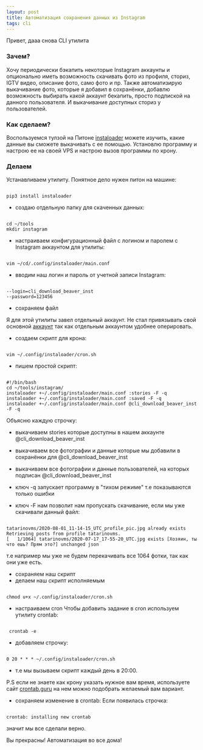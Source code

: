 ```yaml
---
layout: post
title: Автоматизация сохранения данных из Instagram
tags: cli
---
```

Привет, дааа снова CLI утилита

### Зачем? 
Хочу периодически бэкапить некоторые Instagram аккаунты и опционально иметь возможность скачивать фото из профиля, сториз, IGTV видео, описание фото, само фото и пр. 
Также автоматизирую выкачивание фото, которые я добавил в сохранёнки, добавлю возможность выбирать какой аккаунт бекапить, просто подпиской на данного пользователя.
И выкачивание доступных сториз у пользователей. 

### Как сделаем?
Воспользуемся тулзой на Питоне [instaloader](https://instaloader.github.io/index.html) можете изучить, какие данные  вы сможете выкачивать с ее помощью.
Установлю программу и настрою ее на своей VPS и настрою вызов программы по крону.

### Делаем
Устанавливаем утилиту. Понятное дело нужен питон на машине:

<code>
pip3 install instaloader
</code>

- создаю отдельную папку для скаченных данных:

<code>
cd ~/tools
mkdir instagram
</code>

- настраиваем конфигурационный файл с логином и паролем с Instagram аккаунтом для утилиты:

<code>
vim ~/cd/.config/instaloader/main.conf
</code>

- вводим наш логин и пароль от учетной записи Instagram:

<code>
--login=cli_download_beaver_inst
--password=123456
</code>

- сохраняем файл

Я для этой утилиты завел отдельный аккаунт. Не стал привязывать свой основной [аккаунт](https://www.instagram.com/tatarinovms/) так как отдельным аккаунтом удобнее оперировать. 

- создаем скрипт для крона:
<code>
vim ~/.config/instaloader/cron.sh
</code>

- пишем простой скрипт:

<code>
#!/bin/bash
cd ~/tools/instagram/
instaloader +~/.config/instaloader/main.conf :stories -F -q
instaloader +~/.config/instaloader/main.conf :saved -F -q
instaloader +~/.config/instaloader/main.conf @cli_download_beaver_inst -F -q
</code>

Объясню каждую строчку:

- выкачиваем stories которые доступны в нашем аккаунте @cli_download_beaver_inst 

- выкачиваем все фотографии и данные которые мы добавили в сохранёнки для @cli_download_beaver_inst 

- выкачиваем все фотографии и данные пользователей, на которых подписан @cli_download_beaver_inst 

- ключ -q запускает программу в "тихом режиме" т.е показываются только ошибки

- ключ -F нам позволит нам пропускать скачивание, если мы уже скачивали данный файл:

<code>
tatarinovms/2020-08-01_11-14-15_UTC_profile_pic.jpg already exists
Retrieving posts from profile tatarinovms.
[   1/1064] tatarinovms/2020-07-17_17-55-20_UTC.jpg exists [Хозяин, ты что ешь? Прям это?] unchanged json
</code>

т.е например мы уже не будем перекачивать все 1064 фотки, так как они уже есть.

- сохраняем наш скрипт
- делаем наш скрипт исполняемым

<code>
chmod u+x ~/.config/instaloader/cron.sh
</code>

- настраиваем cron
Чтобы добавить задание в cron используем утилиту crontab: 

<code>
 crontab -e
</code>

- добавляем строчку:

<code>
0 20 * * * ~/.config/instaloader/cron.sh
</code>

- т.е мы вызываем скрипт каждый день в 20:00.

P.S если не знаете как крону указать нужное вам время, используете сайт [crontab.guru](https://crontab.guru) на нем можно подобрать желаемый вам вариант.

- сохраняем изменение в crontab:
Если появилась строчка:

<code>
crontab: installing new crontab
</code>

значит мы все сделали верно.

Вы прекрасны! Автоматизация во все дома!